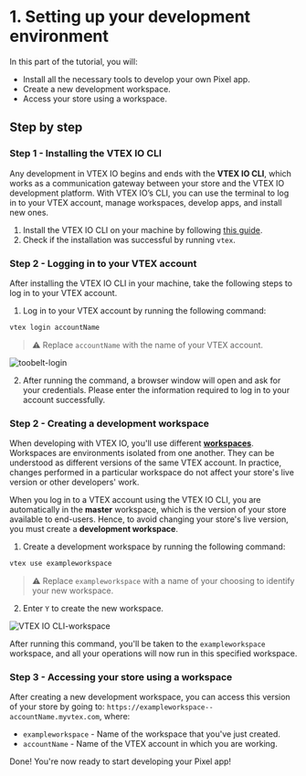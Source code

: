 # 1. Setting up your development environment

In this part of the tutorial, you will:

- Install all the necessary tools to develop your own Pixel app.
- Create a new development workspace.
- Access your store using a workspace.

## Step by step

### Step 1 - Installing the VTEX IO CLI

Any development in VTEX IO begins and ends with the **VTEX IO CLI**, which works as a communication gateway between your store and the VTEX IO development platform. With VTEX IO’s CLI, you can use the terminal to log in to your VTEX account, manage workspaces, develop apps, and install new ones.

1. Install the VTEX IO CLI on your machine by following [this guide](https://developers.vtex.com/vtex-developer-docs/docs/vtex-io-documentation-vtex-io-cli-install).
2. Check if the installation was successful by running `vtex`.

### Step 2 - Logging in to your VTEX account

After installing the VTEX IO CLI in your machine, take the following steps to log in to your VTEX account.

1. Log in to your VTEX account by running the following command:

  ```sh
  vtex login accountName
  ```

  >⚠️ Replace `accountName` with the name of your VTEX account.

  ![toobelt-login](https://user-images.githubusercontent.com/52087100/97626236-500caa80-1a08-11eb-9abb-7e03e7fe609c.png)

2. After running the command, a browser window will open and ask for your credentials. Please enter the information required to log in to your account successfully.

### Step 2 - Creating a development workspace

When developing with VTEX IO, you'll use different [**workspaces**](https://developers.vtex.com/vtex-developer-docs/docs/vtex-io-documentation-workspace/). Workspaces are environments isolated from one another. They can be understood as different versions of the same VTEX account. In practice, changes performed in a particular workspace do not affect your store's live version or other developers' work.

When you log in to a VTEX account using the VTEX IO CLI, you are automatically in the **master** workspace, which is the version of your store available to end-users. Hence, to avoid changing your store's live version, you must create a **development workspace**.

1. Create a development workspace by running the following command:

  ```sh
  vtex use exampleworkspace
  ```

  >⚠️ Replace `exampleworkspace`  with a name of your choosing to identify your new workspace.

2. Enter `Y` to create the new workspace.

  ![VTEX IO CLI-workspace](https://user-images.githubusercontent.com/52087100/97626248-5438c800-1a08-11eb-9f0d-76753ef5c39a.png)

After running this command, you'll be taken to the `exampleworkspace` workspace, and all your operations will now run in this specified workspace.

### Step 3 - Accessing your store using a workspace

After creating a new development workspace, you can access this version of your store by going to: `https://exampleworkspace--accountName.myvtex.com`, where:

- `exampleworkspace` - Name of the workspace that you've just created. 
- `accountName` - Name of the VTEX account in which you are working.

Done! You're now ready to start developing your Pixel app!
